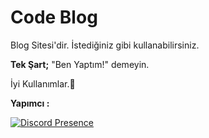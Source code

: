 # Code Blog
 
Blog Sitesi'dir. İstediğiniz gibi kullanabilirsiniz.

**Tek Şart;**
"Ben Yaptım!" demeyin.

İyi Kullanımlar.💖

**Yapımcı :**

[![Discord Presence](https://lanyard.cnrad.dev/api/848526275059777566)](https://discord.com/users/848526275059777566)
